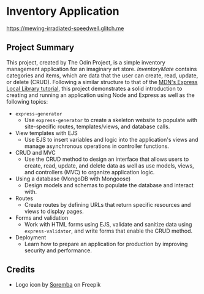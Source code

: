 # Inventory Application

https://mewing-irradiated-speedwell.glitch.me

## Project Summary

This project, created by The Odin Project, is a simple inventory management application for an imaginary art store. _InventoryMate_ contains categories and items, which are data that the user can create, read, update, or delete (CRUD). Following a similar structure to that of the [MDN's Express Local Library tutorial](https://developer.mozilla.org/en-US/docs/Learn/Server-side/Express_Nodejs/Tutorial_local_library_website), this project demonstrates a solid introduction to creating and running an application using Node and Express as well as the following topics:

- `express-generator`
  - Use `express-generator` to create a skeleton website to populate with site-specific routes, templates/views, and database calls.
- View templates with EJS
  - Use EJS to insert variables and logic into the application's views and manage asynchronous operations in controller functions.
- CRUD and MVC
  - Use the CRUD method to design an interface that allows users to create, read, update, and delete data as well as use models, views, and controllers (MVC) to organize application logic.
- Using a database (MongoDB with Mongoose)
  - Design models and schemas to populate the database and interact with.
- Routes
  - Create routes by defining URLs that return specific resources and views to display pages.
- Forms and validation
  - Work with HTML forms using EJS, validate and sanitize data using `express-validator`, and write forms that enable the CRUD method.
- Deployment
  - Learn how to prepare an application for production by improving security and performance.

## Credits

- Logo icon by [Soremba](https://www.freepik.com/author/soremba/icons?t=f) on Freepik
